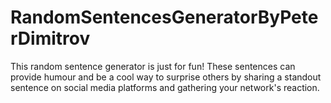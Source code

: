 # RandomSentencesGeneratorByPeterDimitrov
This random sentence generator is just for fun! These sentences can provide humour and be a cool way to surprise others by sharing a standout sentence on social media platforms and gathering your network's reaction.
